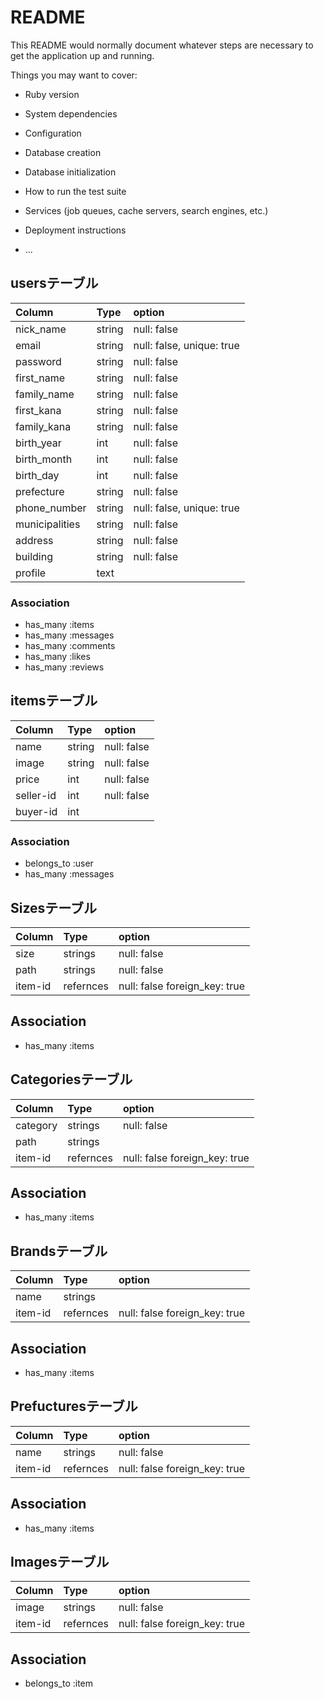 # README

This README would normally document whatever steps are necessary to get the
application up and running.

Things you may want to cover:

* Ruby version

* System dependencies

* Configuration

* Database creation

* Database initialization

* How to run the test suite

* Services (job queues, cache servers, search engines, etc.)

* Deployment instructions

* ...


## usersテーブル
| Column         | Type        | option                       |
|:---------------|:------------|:-----------------------------|
| nick_name      | string      | null: false                  |
| email          | string      | null: false, unique: true    |
| password       | string      | null: false                  |
| first_name     | string      | null: false                  |
| family_name    | string      | null: false                  |
| first_kana     | string      | null: false                  |
| family_kana    | string      | null: false                  |
| birth_year     | int         | null: false                  |
| birth_month    | int         | null: false                  |
| birth_day      | int         | null: false                  |
| prefecture     | string      | null: false                  |
| phone_number   | string      | null: false, unique: true    |
| municipalities | string      | null: false                  |
| address        | string      | null: false                  |
| building       | string      | null: false                  |
| profile        | text        |                              |

### Association
- has_many :items
- has_many :messages
- has_many :comments
- has_many :likes
- has_many :reviews
<!-- phone_number int→stringに変更 -->


## itemsテーブル
| Column         | Type        | option                       |
|:---------------|:------------|:-----------------------------|
| name           | string      | null: false                  |
| image          | string      | null: false                  |
| price          | int         | null: false                  |
| seller-id      | int         | null: false                  |
| buyer-id       | int         |                              |

### Association
- belongs_to :user
- has_many :messages


## Sizesテーブル
| Column         | Type        | option                        |
|:---------------|:------------|:------------------------------|
| size           | strings     | null: false                   |
| path           | strings     | null: false                   |
| item-id        | refernces   | null: false foreign_key: true |
## Association
- has_many :items


## Categoriesテーブル
| Column         | Type        | option                        |
|:---------------|:------------|:------------------------------|
| category       | strings     | null: false                   |
| path           | strings     |                               |
| item-id        | refernces   | null: false foreign_key: true |
## Association
- has_many :items


## Brandsテーブル
| Column         | Type        | option                        |
|:---------------|:------------|:------------------------------|
| name           | strings     |                               |
| item-id        | refernces   | null: false foreign_key: true |
## Association
- has_many :items


## Prefucturesテーブル
| Column         | Type        | option                        |
|:---------------|:------------|:------------------------------|
| name           | strings     | null: false                   |
| item-id        | refernces   | null: false foreign_key: true |
## Association
- has_many :items


## Imagesテーブル
| Column         | Type        | option                        |
|:---------------|:------------|:------------------------------|
| image          | strings     | null: false                   |
| item-id        | refernces   | null: false foreign_key: true |
## Association
- belongs_to :item


<!-- ## Commentsテーブル -->
<!-- ## Likesテーブル -->
<!-- ## Reviewsテーブル -->
